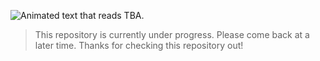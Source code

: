 ![Animated text that reads TBA.](./assets/tba_gif.gif)
> This repository is currently under progress. Please come back at a later time. Thanks for checking this repository out!